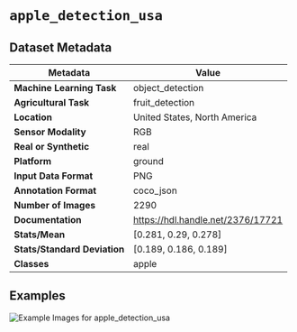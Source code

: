 
# `apple_detection_usa`

## Dataset Metadata

| Metadata | Value |
| --- | --- |
| **Machine Learning Task** | object_detection |
| **Agricultural Task** | fruit_detection |
| **Location** | United States, North America |
| **Sensor Modality** | RGB |
| **Real or Synthetic** | real |
| **Platform** | ground |
| **Input Data Format** | PNG |
| **Annotation Format** | coco_json |
| **Number of Images** | 2290 |
| **Documentation** | https://hdl.handle.net/2376/17721 |
| **Stats/Mean** | [0.281, 0.29, 0.278] |
| **Stats/Standard Deviation** | [0.189, 0.186, 0.189] |
| **Classes** | apple |


## Examples

![Example Images for apple_detection_usa](https://github.com/Project-AgML/AgML/docs/sample_images/apple_detection_usa_examples.png)